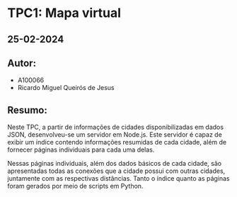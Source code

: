 # TPC1: Mapa virtual
## 25-02-2024

## Autor:
- A100066
- Ricardo Miguel Queirós de Jesus

## Resumo:

Neste TPC, a partir de informações de cidades disponibilizadas em dados JSON, desenvolveu-se um servidor em Node.js. Este servidor é capaz de exibir um índice contendo informações resumidas de cada cidade, além de fornecer páginas individuais para cada uma delas.

Nessas páginas individuais, além dos dados básicos de cada cidade, são apresentadas todas as conexões que a cidade possui com outras cidades, juntamente com as respectivas distâncias. Tanto o índice quanto as páginas foram gerados por meio de scripts em Python.